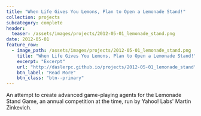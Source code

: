 ```yaml
---
title: "When Life Gives You Lemons, Plan to Open a Lemonade Stand!"
collection: projects
subcategory: complete
header: 
  teaser: /assets/images/projects/2012-05-01_lemonade_stand.png
date: 2012-05-01
feature_row: 
  - image_path: /assets/images/projects/2012-05-01_lemonade_stand.png
    title: "When Life Gives You Lemons, Plan to Open a Lemonade Stand!"
    excerpt: "Excerpt"
    url: "http://daslerpc.github.io/projects/2012-05-01_lemonade_stand"
    btn_label: "Read More"
    btn_class: "btn--primary"
---
```


An attempt to create advanced game-playing agents for the Lemonade Stand Game, an annual competition at the time, run by Yahoo! Labs' Martin Zinkevich.